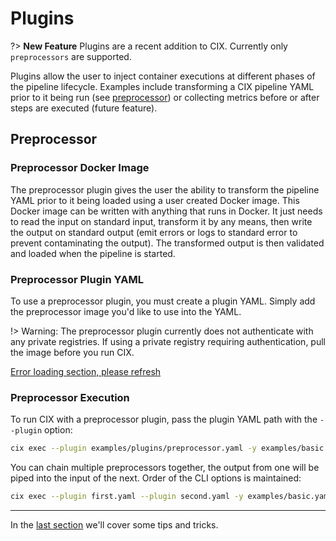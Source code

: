 # Plugins

?> **New Feature** Plugins are a recent addition to CIX. Currently only `preprocessors` are supported.

Plugins allow the user to inject container executions at different phases of the pipeline lifecycle. Examples include transforming a CIX pipeline YAML prior to it being run (see [preprocessor](#preprocessor)) or collecting metrics before or after steps are executed (future feature).

## Preprocessor

### Preprocessor Docker Image
The preprocessor plugin gives the user the ability to transform the pipeline YAML prior to it being loaded using a user created Docker image. This Docker image can be written with anything that runs in Docker. It just needs to read the input on standard input, transform it by any means, then write the output on standard output (emit errors or logs to standard error to prevent contaminating the output). The transformed output is then validated and loaded when the pipeline is started.

### Preprocessor Plugin YAML
To use a preprocessor plugin, you must create a plugin YAML. Simply add the preprocessor image you'd like to use into the YAML.

!> Warning: The preprocessor plugin currently does not authenticate with any private registries. If using a private registry requiring authentication, pull the image before you run CIX.

[Error loading section, please refresh](../examples/plugins/preprocessor.yaml ':include :type=code')

### Preprocessor Execution
To run CIX with a preprocessor plugin, pass the plugin YAML path with the `--plugin` option:
```sh
cix exec --plugin examples/plugins/preprocessor.yaml -y examples/basic.yaml
```

You can chain multiple preprocessors together, the output from one will be piped into the input of the next. Order of the CLI options is maintained:
```sh
cix exec --plugin first.yaml --plugin second.yaml -y examples/basic.yaml
```
---

In the [last section](tutorials/tips.md) we'll cover some tips and tricks.
